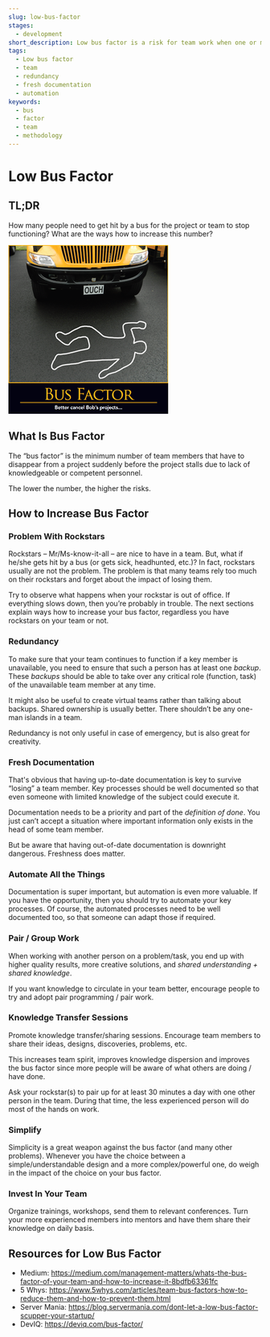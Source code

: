 ```yaml
---
slug: low-bus-factor
stages:
  - development
short_description: Low bus factor is a risk for team work when one or more important team members get stuck (from various reasons) and cannot work. 
tags:
  - Low bus factor
  - team
  - redundancy
  - fresh documentation
  - automation
keywords:
  - bus
  - factor
  - team
  - methodology
---
```


# Low Bus Factor

## TL;DR

How many people need to get hit by a bus for the project or team to stop functioning? What are the ways how to increase this number?  

![](/files/bus1.png)

## What Is Bus Factor

The “bus factor” is the minimum number of team members that have to disappear from a project suddenly before the project stalls due to lack of knowledgeable or competent personnel. 

The lower the number, the higher the risks.

## How to Increase Bus Factor

### Problem With Rockstars

Rockstars  – Mr/Ms-know-it-all – are nice to have in a team. But, what if he/she gets hit by a bus (or gets sick, headhunted, etc.)? In fact, rockstars usually are not the problem. The problem is that many teams rely too much on their rockstars and forget about the impact of losing them. 

Try to observe what happens when your rockstar is out of office. If everything slows down, then you’re probably in trouble. The next sections explain ways how to increase your bus factor, regardless you have rockstars on your team or not.

### Redundancy

To make sure that your team continues to function if a key member is unavailable, you need to ensure that such a person has at least one *backup*. These *backups* should be able to take over any critical role (function, task) of the unavailable team member at any time. 

It might also be useful to create virtual teams rather than talking about backups. Shared ownership is usually better. There shouldn’t be any one-man islands in a team. 

Redundancy is not only useful in case of emergency, but is also great for creativity.

### Fresh Documentation

That's obvious that having up-to-date documentation is key to survive “losing” a team member. Key processes should be well documented so that even someone with limited knowledge of the subject could execute it. 

Documentation needs to be a priority and part of the _definition of done_. You just can’t accept a situation where important information only exists in the head of some team member. 

But be aware that having out-of-date documentation is downright dangerous. Freshness does matter.

### Automate All the Things

Documentation is super important, but automation is even more valuable. If you have the opportunity, then you should try to automate your key processes. Of course, the automated processes need to be well documented too, so that someone can adapt those if required. 

### Pair / Group Work

When working with another person on a problem/task, you end up with higher quality results, more creative solutions, and _shared understanding + shared knowledge_. 

If you want knowledge to circulate in your team better, encourage people to try and adopt pair programming / pair work.

### Knowledge Transfer Sessions

Promote knowledge transfer/sharing sessions. Encourage team members to share their ideas, designs, discoveries, problems, etc.

This increases team spirit, improves knowledge dispersion and improves the bus factor since more people will be aware of what others are doing / have done.

Ask your rockstar(s) to pair up for at least 30 minutes a day with one other person in the team. During that time, the less experienced person will do most of the hands on work.

### Simplify

Simplicity is a great weapon against the bus factor (and many other problems). Whenever you have the choice between a simple/understandable design and a more complex/powerful one, do weigh in the impact of the choice on your bus factor.

### Invest In Your Team

Organize trainings, workshops, send them to relevant conferences. Turn your more experienced members into mentors and have them share their knowledge on daily basis.

## Resources for Low Bus Factor

- Medium: https://medium.com/management-matters/whats-the-bus-factor-of-your-team-and-how-to-increase-it-8bdfb63361fc
- 5 Whys: https://www.5whys.com/articles/team-bus-factors-how-to-reduce-them-and-how-to-prevent-them.html
- Server Mania: https://blog.servermania.com/dont-let-a-low-bus-factor-scupper-your-startup/
- DevIQ: https://deviq.com/bus-factor/
